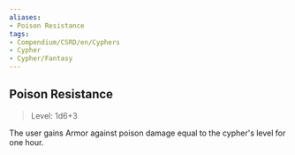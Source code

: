```yaml
---
aliases:
- Poison Resistance
tags:
- Compendium/CSRD/en/Cyphers
- Cypher
- Cypher/Fantasy
---
```


  
## Poison Resistance  
>Level: 1d6+3  
  
The user gains Armor against poison damage equal to the cypher's level for one hour.